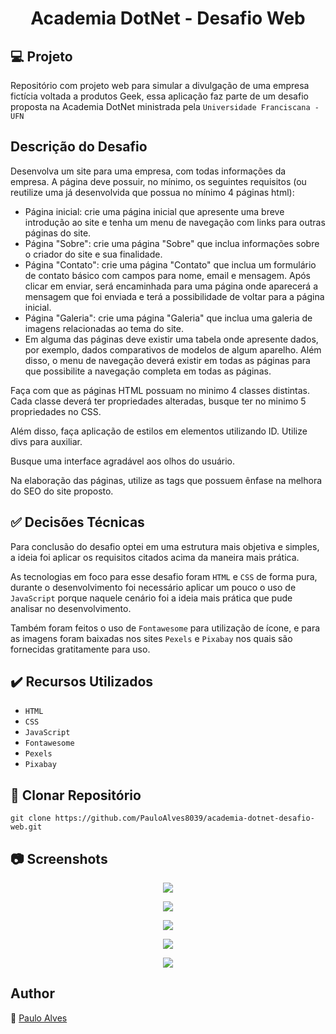 <h1 align="center">Academia DotNet - Desafio Web</h1>

## :computer: Projeto

Repositório com projeto web para simular a divulgação de uma empresa fictícia voltada a produtos Geek, essa aplicação faz parte de um desafio proposta na Academia DotNet ministrada pela `Universidade Franciscana - UFN `

## Descrição do Desafio

Desenvolva um site para uma empresa, com todas informações da empresa. A página deve possuir, no mínimo, os seguintes requisitos (ou reutilize uma já desenvolvida que possua no mínimo 4 páginas html):
- Página inicial: crie uma página inicial que apresente uma breve introdução ao site e tenha um menu de navegação com links para outras páginas do site.
- Página "Sobre": crie uma página "Sobre" que inclua informações sobre o criador do site e sua finalidade.
- Página "Contato": crie uma página "Contato" que inclua um formulário de contato básico com campos para nome, email e mensagem. Após clicar em enviar, será encaminhada para uma página onde aparecerá a mensagem que foi enviada e terá a possibilidade de voltar para a página inicial.
- Página "Galeria": crie uma página "Galeria" que inclua uma galeria de imagens relacionadas ao tema do site.
- Em alguma das páginas deve existir uma tabela onde apresente dados, por exemplo, dados comparativos de modelos de algum aparelho.
Além disso, o menu de navegação deverá existir em todas as páginas para que possibilite a navegação completa em todas as páginas.

Faça com que as páginas HTML possuam no minimo 4 classes distintas. Cada classe deverá ter propriedades alteradas, busque ter no minimo 5 propriedades no CSS.

Além disso, faça aplicação de estilos em elementos utilizando ID. Utilize divs para auxiliar.

Busque uma interface agradável aos olhos do usuário.

Na elaboração das páginas, utilize as tags que possuem ênfase na melhora do SEO do site proposto.

## :white_check_mark: Decisões Técnicas

Para conclusão do desafio optei em uma estrutura mais objetiva e simples, a ideia foi aplicar os requisitos citados acima da maneira mais prática.

As tecnologias em foco para esse desafio foram `HTML` e `CSS` de forma pura, durante o desenvolvimento foi necessário aplicar um pouco o uso de `JavaScript` porque naquele cenário
foi a ideia mais prática que pude analisar no desenvolvimento. 

Também foram feitos o uso de `Fontawesome` para utilização de ícone, e para as imagens foram baixadas nos sites `Pexels` e `Pixabay` nos quais são fornecidas gratitamente para uso.  

## ✔️ Recursos Utilizados

- ``HTML``
- ``CSS``
- ``JavaScript``
- ``Fontawesome``
- ``Pexels``
- ``Pixabay``

## :floppy_disk: Clonar Repositório

```git clone https://github.com/PauloAlves8039/academia-dotnet-desafio-web.git```

## :camera: Screenshots

<p align="center"> <img src="https://github.com/PauloAlves8039/academia-dotnet-desafio-web/blob/master/assets/images/screenshot1.PNG" /></p>
<p align="center"> <img src="https://github.com/PauloAlves8039/academia-dotnet-desafio-web/blob/master/assets/images/screenshot2.PNG" /></p>
<p align="center"> <img src="https://github.com/PauloAlves8039/academia-dotnet-desafio-web/blob/master/assets/images/screenshot3.PNG" /></p>
<p align="center"> <img src="https://github.com/PauloAlves8039/academia-dotnet-desafio-web/blob/master/assets/images/screenshot4.PNG" /></p>
<p align="center"> <img src="https://github.com/PauloAlves8039/academia-dotnet-desafio-web/blob/master/assets/images/screenshot5.PNG" /></p>

## Author
:boy: [Paulo Alves](https://github.com/PauloAlves8039)

